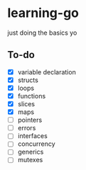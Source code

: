 # learning-go
just doing the basics yo

## To-do
- [x] variable declaration
- [x] structs
- [x] loops
- [x] functions
- [x] slices
- [x] maps
- [ ] pointers
- [ ] errors
- [ ] interfaces
- [ ] concurrency
- [ ] generics
- [ ] mutexes